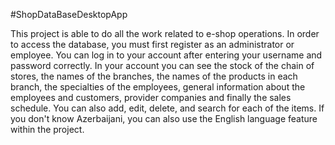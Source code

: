 #ShopDataBaseDesktopApp

This project is able to do all the work related to e-shop operations. In order to access the database, 
you must first register as an administrator or employee. You can log in to your account after entering your username and password correctly. 
In your account you can see the stock of the chain of stores, the names of the branches, the names of the products in each branch, the specialties of the employees, 
general information about the employees and customers, provider companies and finally the sales schedule.
You can also add, edit, delete, and search for each of the items. If you don't know Azerbaijani, you can also use the English language feature within the project.
